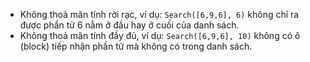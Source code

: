 - Không thoả mãn tính rời rạc, ví dụ: ``Search([6,9,6], 6)`` không chỉ ra được phẩn tử 6 nằm ở đầu hay ở cuối của danh sách.
- Không thoả mãn tính đầy đủ, ví dụ: ``Search([6,9,6], 10)`` không có ô (block) tiếp nhận phần tử mà không có trong danh sách.